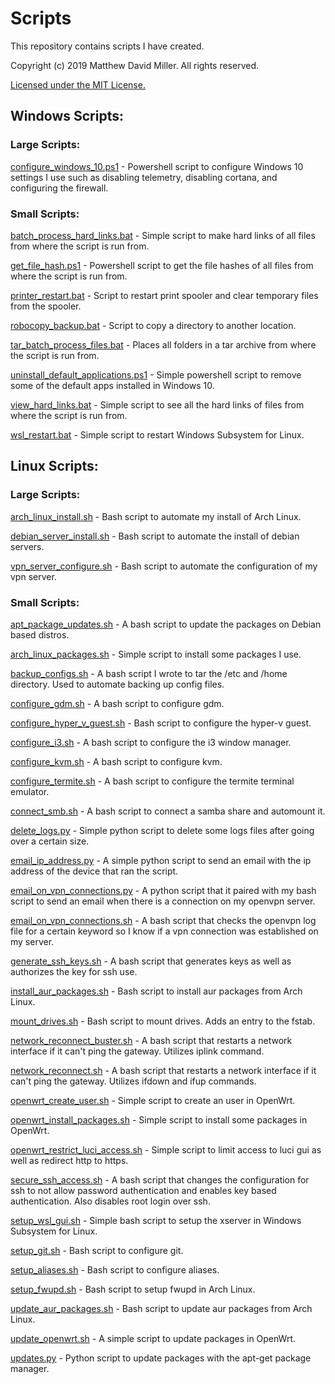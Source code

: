 # Scripts
This repository contains scripts I have created.

Copyright (c) 2019 Matthew David Miller. All rights reserved.

[Licensed under the MIT License.](LICENSE)

## Windows Scripts:

### Large Scripts:

[configure_windows_10.ps1](https://github.com/MatthewDavidMiller/scripts/blob/stable/windows_scripts/configure_windows_10.ps1) - Powershell script to configure Windows 10 settings I use such as disabling telemetry, disabling cortana, and configuring the firewall.

### Small Scripts:

[batch_process_hard_links.bat](https://github.com/MatthewDavidMiller/scripts/blob/stable/windows_scripts/batch_process_hard_links.bat) - Simple script to make hard links of all files from where the script is run from.

[get_file_hash.ps1](https://github.com/MatthewDavidMiller/scripts/blob/stable/windows_scripts/get_file_hash.ps1) - Powershell script to get the file hashes of all files from where the script is run from.

[printer_restart.bat](https://github.com/MatthewDavidMiller/scripts/blob/stable/windows_scripts/printer_restart.bat) - Script to restart print spooler and clear temporary files from the spooler.

[robocopy_backup.bat](https://github.com/MatthewDavidMiller/scripts/blob/stable/windows_scripts/robocopy_backup.bat) - Script to copy a directory to another location.

[tar_batch_process_files.bat](https://github.com/MatthewDavidMiller/scripts/blob/stable/windows_scripts/tar_batch_process_files.bat) - Places all folders in a tar archive from where the script is run from.

[uninstall_default_applications.ps1](https://github.com/MatthewDavidMiller/scripts/blob/stable/windows_scripts/uninstall_default_applications.ps1) - Simple powershell script to remove some of the default apps installed in Windows 10.

[view_hard_links.bat](https://github.com/MatthewDavidMiller/scripts/blob/stable/windows_scripts/view_hard_links.bat) - Simple script to see all the hard links of files from where the script is run from.

[wsl_restart.bat](https://github.com/MatthewDavidMiller/scripts/blob/stable/windows_scripts/wsl_restart.bat) - Simple script to restart Windows Subsystem for Linux.

## Linux Scripts:

### Large Scripts:

[arch_linux_install.sh](https://github.com/MatthewDavidMiller/scripts/blob/stable/linux_scripts/arch_linux_install.sh) - Bash script to automate my install of Arch Linux.

[debian_server_install.sh](https://github.com/MatthewDavidMiller/scripts/blob/stable/linux_scripts/debian_server_install.sh) - Bash script to automate the install of debian servers.

[vpn_server_configure.sh](https://github.com/MatthewDavidMiller/scripts/blob/stable/linux_scripts/vpn_server_configure.sh) - Bash script to automate the configuration of my vpn server.

### Small Scripts:

[apt_package_updates.sh](https://github.com/MatthewDavidMiller/scripts/blob/stable/linux_scripts/apt_package_updates.sh) - A bash script to update the packages on Debian based distros.

[arch_linux_packages.sh](https://github.com/MatthewDavidMiller/scripts/blob/stable/linux_scripts/arch_linux_packages.sh) - Simple script to install some packages I use.

[backup_configs.sh](https://github.com/MatthewDavidMiller/scripts/blob/stable/linux_scripts/backup_configs.sh) - A bash script I wrote to tar the /etc and /home directory.  Used to automate backing up config files.

[configure_gdm.sh](https://github.com/MatthewDavidMiller/scripts/blob/stable/linux_scripts/configure_gdm.sh) - A bash script to configure gdm.

[configure_hyper_v_guest.sh](https://github.com/MatthewDavidMiller/scripts/blob/stable/linux_scripts/configure_hyper_v_guest.sh) - Bash script to configure the hyper-v guest.

[configure_i3.sh](https://github.com/MatthewDavidMiller/scripts/blob/stable/linux_scripts/configure_i3.sh) - A bash script to configure the i3 window manager.

[configure_kvm.sh](https://github.com/MatthewDavidMiller/scripts/blob/stable/linux_scripts/configure_kvm.sh) - A bash script to configure kvm.

[configure_termite.sh](https://github.com/MatthewDavidMiller/scripts/blob/stable/linux_scripts/configure_termite.sh) - A bash script to configure the termite terminal emulator.

[connect_smb.sh](https://github.com/MatthewDavidMiller/scripts/blob/stable/linux_scripts/connect_smb.sh) - A bash script to connect a samba share and automount it.

[delete_logs.py](https://github.com/MatthewDavidMiller/scripts/blob/stable/linux_scripts/delete_logs.py) - Simple python script to delete some logs files after going over a certain size.

[email_ip_address.py](https://github.com/MatthewDavidMiller/scripts/blob/stable/linux_scripts/email_ip_address.py) - A simple python script to send an email with the ip address of the device that ran the script.

[email_on_vpn_connections.py](https://github.com/MatthewDavidMiller/scripts/blob/stable/linux_scripts/email_on_vpn_connections.py) - A python script that it paired with my bash script to send an email when there is a connection on my openvpn server.

[email_on_vpn_connections.sh](https://github.com/MatthewDavidMiller/scripts/blob/stable/linux_scripts/email_on_vpn_connections.sh) - A bash script that checks the openvpn log file for a certain keyword so I know if a vpn connection was established on my server.

[generate_ssh_keys.sh](https://github.com/MatthewDavidMiller/scripts/blob/stable/linux_scripts/generate_ssh_key.sh) - A bash script that generates keys as well as authorizes the key for ssh use.

[install_aur_packages.sh](https://github.com/MatthewDavidMiller/scripts/blob/stable/linux_scripts/install_aur_packages.sh) - Bash script to install aur packages from Arch Linux.

[mount_drives.sh](https://github.com/MatthewDavidMiller/scripts/blob/stable/linux_scripts/mount_drives.sh) - Bash script to mount drives.  Adds an entry to the fstab.

[network_reconnect_buster.sh](https://github.com/MatthewDavidMiller/scripts/blob/stable/linux_scripts/network_reconnect_buster.sh) - A bash script that restarts a network interface if it can't ping the gateway.  Utilizes iplink command.

[network_reconnect.sh](https://github.com/MatthewDavidMiller/scripts/blob/stable/linux_scripts/network_reconnect.sh) - A bash script that restarts a network interface if it can't ping the gateway.  Utilizes ifdown and ifup commands.

[openwrt_create_user.sh](https://github.com/MatthewDavidMiller/scripts/blob/stable/linux_scripts/openwrt_create_user.sh) - Simple script to create an user in OpenWrt.

[openwrt_install_packages.sh](https://github.com/MatthewDavidMiller/scripts/blob/stable/linux_scripts/openwrt_install_packages.sh) - Simple script to install some packages in OpenWrt.

[openwrt_restrict_luci_access.sh](https://github.com/MatthewDavidMiller/scripts/blob/stable/linux_scripts/openwrt_restrict_luci_access.sh) - Simple script to limit access to luci gui as well as redirect http to https.

[secure_ssh_access.sh](https://github.com/MatthewDavidMiller/scripts/blob/stable/linux_scripts/secure_ssh_access.sh) - A bash script that changes the configuration for ssh to not allow password authentication and enables key based authentication. Also disables root login over ssh.

[setup_wsl_gui.sh](https://github.com/MatthewDavidMiller/scripts/blob/stable/linux_scripts/setup_wsl_gui.sh) - Simple bash script to setup the xserver in Windows Subsystem for Linux.

[setup_git.sh](https://github.com/MatthewDavidMiller/scripts/blob/stable/linux_scripts/setup_git.sh) - Bash script to configure git.

[setup_aliases.sh](https://github.com/MatthewDavidMiller/scripts/blob/stable/linux_scripts/setup_aliases.sh) - Bash script to configure aliases.

[setup_fwupd.sh](https://github.com/MatthewDavidMiller/scripts/blob/stable/linux_scripts/setup_fwupd.sh) - Bash script to setup fwupd in Arch Linux.

[update_aur_packages.sh](https://github.com/MatthewDavidMiller/scripts/blob/stable/linux_scripts/update_aur_packages.sh) - Bash script to update aur packages from Arch Linux.

[update_openwrt.sh](https://github.com/MatthewDavidMiller/scripts/blob/stable/linux_scripts/update_openwrt.sh) - A simple script to update packages in OpenWrt.

[updates.py](https://github.com/MatthewDavidMiller/scripts/blob/stable/linux_scripts/updates.py) - Python script to update packages with the apt-get package manager.
